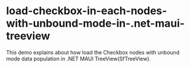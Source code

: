 # load-checkbox-in-each-nodes-with-unbound-mode-in-.net-maui-treeview
This demo explains about how load the Checkbox nodes with unbound mode data population in .NET MAUI TreeView(SfTreeView).
